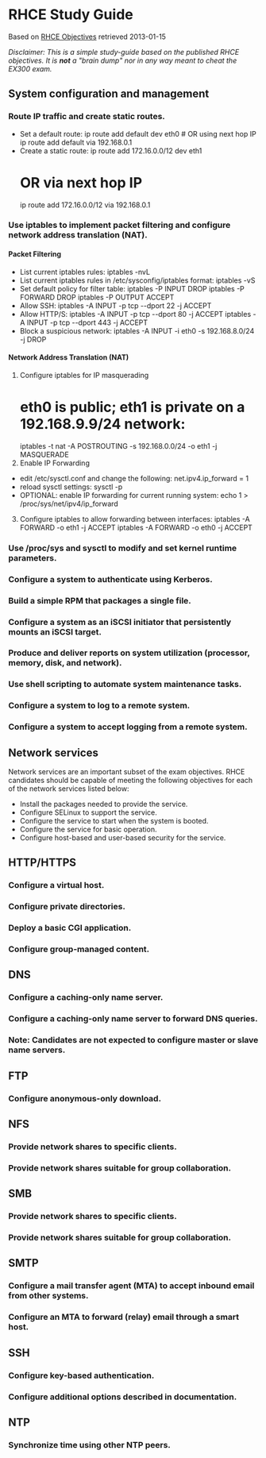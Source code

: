 # RHCE Study Guide
Based on [RHCE Objectives](https://www.redhat.com/training/courses/ex300/examobjective) retrieved 2013-01-15

*Disclaimer: This is a simple study-guide based on the published RHCE objectives. It is __not__ a "brain dump" nor in any way meant to cheat the EX300 exam.*

## System configuration and management

### Route IP traffic and create static routes.
* Set a default route:
        ip route add default dev eth0
        # OR using next hop IP
        ip route add default via 192.168.0.1 
* Create a static route:
    ip route add 172.16.0.0/12 dev eth1
    # OR via next hop IP
    ip route add 172.16.0.0/12 via 192.168.0.1
### Use iptables to implement packet filtering and configure network address translation (NAT).
#### Packet Filtering
* List current iptables rules:
    iptables -nvL
* List current iptables rules in /etc/sysconfig/iptables format:
    iptables -vS
* Set default policy for filter table:
    iptables -P INPUT DROP
    iptables -P FORWARD DROP
    iptables -P OUTPUT ACCEPT
* Allow SSH:
    iptables -A INPUT -p tcp --dport 22 -j ACCEPT
* Allow HTTP/S:
    iptables -A INPUT -p tcp --dport 80 -j ACCEPT
    iptables -A INPUT -p tcp --dport 443 -j ACCEPT
* Block a suspicious network:
    iptables -A INPUT -i eth0 -s 192.168.8.0/24 -j DROP
#### Network Address Translation (NAT)
1. Configure iptables for IP masquerading
    # eth0 is public; eth1 is private on a 192.168.9.9/24 network:
    iptables -t nat -A POSTROUTING -s 192.168.0.0/24 -o eth1 -j MASQUERADE
2. Enable IP Forwarding
* edit /etc/sysctl.conf and change the following:
    net.ipv4.ip_forward = 1
* reload sysctl settings:
    sysctl -p
* OPTIONAL: enable IP forwarding for current running system:
    echo 1 > /proc/sys/net/ipv4/ip_forward
3. Configure iptables to allow forwarding between interfaces:
    iptables -A FORWARD -o eth1 -j ACCEPT
    iptables -A FORWARD -o eth0 -j ACCEPT
### Use /proc/sys and sysctl to modify and set kernel runtime parameters.
### Configure a system to authenticate using Kerberos.
### Build a simple RPM that packages a single file.
### Configure a system as an iSCSI initiator that persistently mounts an iSCSI target.
### Produce and deliver reports on system utilization (processor, memory, disk, and network).
### Use shell scripting to automate system maintenance tasks.
### Configure a system to log to a remote system.
### Configure a system to accept logging from a remote system.

## Network services

Network services are an important subset of the exam objectives. RHCE candidates should be capable of meeting the following objectives for each of the network services listed below:

* Install the packages needed to provide the service.
* Configure SELinux to support the service.
* Configure the service to start when the system is booted.
* Configure the service for basic operation.
* Configure host-based and user-based security for the service.

## HTTP/HTTPS

### Configure a virtual host.
### Configure private directories.
### Deploy a basic CGI application.
### Configure group-managed content.

## DNS

### Configure a caching-only name server.
### Configure a caching-only name server to forward DNS queries.
### Note: Candidates are not expected to configure master or slave name servers.

## FTP

### Configure anonymous-only download.

## NFS

### Provide network shares to specific clients.
### Provide network shares suitable for group collaboration.

## SMB

### Provide network shares to specific clients.
### Provide network shares suitable for group collaboration.

## SMTP

### Configure a mail transfer agent (MTA) to accept inbound email from other systems.
### Configure an MTA to forward (relay) email through a smart host.

## SSH

### Configure key-based authentication.
### Configure additional options described in documentation.

## NTP

### Synchronize time using other NTP peers.

